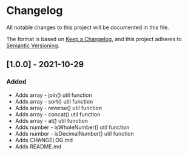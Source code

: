 # Changelog
All notable changes to this project will be documented in this file.

The format is based on [Keep a Changelog](https://keepachangelog.com/en/1.0.0/),
and this project adheres to [Semantic Versioning](https://semver.org/spec/v2.0.0.html).

## [1.0.0] - 2021-10-29
### Added
- Adds array - join() util function
- Adds array - sort() util function
- Adds array - reverse() util function
- Adds array - concat() util function
- Adds array - at() util function
- Adds number - isWholeNumber() util function
- Adds number - isDecimalNumber() util function
- Adds CHANGELOG.md
- Adds README.md